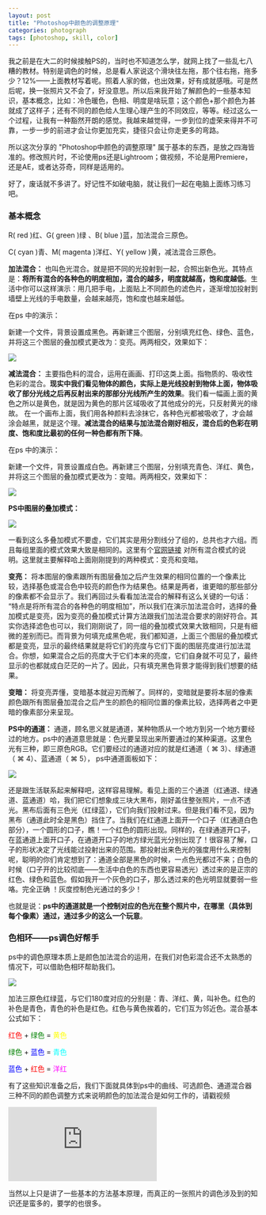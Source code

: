 ```yaml
---
layout: post
title: "Photoshop中颜色的调整原理"
categories: photograph
tags: [photoshop, skill, color]
---
```


我之前是在大二的时候接触PS的，当时也不知道怎么学，就网上找了一些乱七八糟的教材。特别是调色的时候，总是看人家说这个滑块往左拖，那个往右拖，拖多少？12%——上面教材写着呢。照着人家的做，也出效果，好有成就感哦。可是然后呢，换一张照片又不会了，好没意思。所以后来我开始了解颜色的一些基本知识，基本概念，比如：冷色暖色，色相、明度是啥玩意；这个颜色+那个颜色为甚就成了这样子；还有不同的颜色给人生理心理产生的不同效应，等等。经过这么一个过程，让我有一种豁然开朗的感觉。我越来越觉得，一步到位的虚荣来得并不可靠，一步一步的前进才会让你更加充实，捷径只会让你走更多的弯路。

所以这次分享的 "Photoshop中颜色的调整原理" 属于基本的东西，是放之四海皆准的。修改照片时，不论使用ps还是Lightroom；做视频，不论是用Premiere，还是AE，或者达芬奇，同样是适用的。

好了，废话就不多讲了。好记性不如破电脑，就让我们一起在电脑上面练习练习吧。

### 基本概念

R( red )红、G( green )绿 、B( blue )蓝，加法混合三原色。

C( cyan )青、M( magenta )洋红、Y( yellow )黄，减法混合三原色。

**加法混合：** 也叫色光混合。就是把不同的光投射到一起，合照出新色光。其特点是：**将所有混合的各种色的明度相加，混合的越多，明度就越高，饱和度越低**。生活中你可以这样演示：用几把手电，上面贴上不同颜色的滤色片，逐渐增加投射到墙壁上光线的手电数量，会越来越亮，饱和度也越来越低。

在ps 中的演示：

新建一个文件，背景设置成黑色。再新建三个图层，分别填充红色、绿色、蓝色，并将这三个图层的叠加模式更改为：变亮。两两相交，效果如下：

![](https://my-blog-media.oss-cn-chengdu.aliyuncs.com/image/photoshop-skill-20161101-1563597833.568754.jpg)

**减法混合：** 主要指色料的混合，运用在画画、打印这类上面。指物质的、吸收性色彩的混合。**现实中我们看见物体的颜色，实际上是光线投射到物体上面，物体吸收了部分光线之后再反射出来的那部分光线所产生的效果**。我们看一幅画上面的黄色之所以是黄色，就是因为黄色的那片区域吸收了其他成分的光，只反射黄光的缘故。 在一个画布上面，我们用各种颜料去涂抹它，各种色光都被吸收了，才会越涂会越黑，就是这个理。**减法混合的结果与加法混合刚好相反，混合后的色彩在明度、饱和度比最初的任何一种色都有所下降**。

在ps 中的演示：

新建一个文件，背景设置成白色。再新建三个图层，分别填充青色、洋红、黄色，并将这三个图层的叠加模式更改为：变暗。两两相交，效果如下：

![](https://my-blog-media.oss-cn-chengdu.aliyuncs.com/image/photoshop-skill-20161101-1563597833.8043652.jpg)

**PS中图层的叠加模式：**

![](https://my-blog-media.oss-cn-chengdu.aliyuncs.com/image/photoshop-skill-20161101-1563597833.866938.jpg)

一看到这么多叠加模式不要虚，它们其实是用分割线分了组的，总共也才六组。而且每组里面的模式效果大致是相同的。这里有个<a href="https://helpx.adobe.com/cn/photoshop/using/blending-modes.html" target="_blank">官网链接</a> 对所有混合模式的说明。这里就主要解释哈上面刚刚提到的两种模式：变亮和变暗。

**变亮：** 将本图层的像素跟所有图层叠加之后产生效果的相同位置的一个像素比较，选择基色或混合色中较亮的颜色作为结果色。结果是两者，谁更暗的那些部分的像素都不会显示了。我们再回过头看看加法混合的解释有这么关键的一句话： “特点是将所有混合的各种色的明度相加”，所以我们在演示加法混合时，选择的叠加模式是变亮，因为变亮的叠加模式计算方法跟我们加法混合要求的刚好符合。其实你选择滤色也可以，我们刚刚说了，同一组的叠加模式效果大致相同，只是有细微的差别而已。而背景为何填充成黑色呢，我们都知道，上面三个图层的叠加模式都是变亮，显示的最终结果就是将它们的亮度与它们下面的图层亮度进行加法混合。你想，如果混合之后的亮度大于它们本来的亮度，它们自身就不可见了，最终显示的也都就成白茫茫的一片了。因此，只有填充黑色背景才能得到我们想要的结果。

**变暗：** 将变亮弄懂，变暗基本就迎刃而解了。同样的，变暗就是要将本层的像素颜色跟所有图层叠加混合之后产生的颜色的相同位置的像素比较，选择两者之中更暗的像素部分来呈现。

**PS中的通道：** 通道，顾名思义就是通道，某种物质从一个地方到另一个地方要经过的地方。ps中的通道意思就是：色光要呈现出来所要通过的某种渠道。这里色光有三种，即三原色RGB。它们要经过的通道对应的就是红通道（ ⌘ 3）、绿通道（ ⌘ 4）、蓝通道（ ⌘ 5）， ps中通道面板如下：

![](https://my-blog-media.oss-cn-chengdu.aliyuncs.com/image/photoshop-skill-20161101-1563597833.888591.jpg)

还是跟生活联系起来解释吧，这样容易理解。看见上面的三个通道（红通道、绿通道、蓝通道）哈，我们把它们想象成三块大黑布，刚好盖住整张照片，一点不透光。黑布后面有三色光（红绿蓝），它们向我们投射过来。但是我们看不见，因为黑布（通道此时全是黑色）挡住了。当我们在红通道上面开一个口子（红通道白色部分），一个圆形的口子，瞧！一个红色的圆形出现。同样的，在绿通道开口子，在蓝通道上面开口子，在通道开口子的地方绿光蓝光分别出现了！很容易了解，口子的形状决定了光线能过投射出来的范围。那投射出来色光的强度用什么来控制呢，聪明的你们肯定想到了：通道全部是黑色的时候，一点色光都过不来；白色的时候（口子开的比较彻底——生活中白色的东西也更容易透光）透过来的是正宗的红色、绿色和蓝色。假如我开一个灰色的口子，那么透过来的色光明显就要弱一些咯。完全正确 ！灰度控制色光通过的多少！

也就是说：**ps中的通道就是一个控制对应的色光在整个照片中，在哪里（具体到每个像素）通过，通过多少的这么一个玩意**。

### 色相环——ps调色好帮手

ps中的调色原理本质上是颜色加法混合的运用，在我们对色彩混合还不太熟悉的情况下，可以借助色相环帮助我们。

![](https://my-blog-media.oss-cn-chengdu.aliyuncs.com/image/photoshop-skill-20161101-1563597833.934338.jpg)

加法三原色红绿蓝，与它们180度对应的分别是：青、洋红、黄，叫补色。红色的补色是青色，青色的补色是红色。红色与黄色挨着的，它们互为邻近色。混合基本公式如下：

<p>
	<span style="color: red">红色</span> + 
	<span style="color: green">绿色</span> = 
	<span style="color: yellow">黄色</span>
</p>
<p>
	<span style="color: green">绿色</span> + 
	<span style="color: blue">蓝色</span> = 
	<span style="color: cyan">青色</span>
</p>
<p>
	<span style="color: blue">蓝色</span> + 
	<span style="color: red">红色</span> = 
	<span style="color: magenta">洋红</span>
</p>

有了这些知识准备之后，我们下面就具体到ps中的曲线、可选颜色、通道混合器三种不同的颜色调整方式来说明颜色的加法混合是如何工作的，请戳视频

<iframe frameborder="0" class="video" src="https://v.qq.com/iframe/player.html?vid=j03416zlwot&tiny=0&auto=0"></iframe>

当然以上只是讲了一些基本的方法基本原理，而真正的一张照片的调色涉及到的知识还是蛮多的，要学的也很多。
